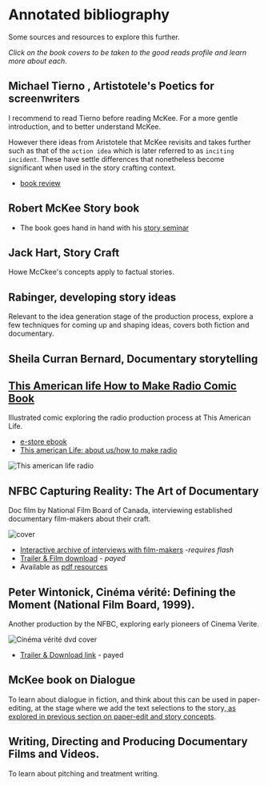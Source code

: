 # Annotated bibliography

Some sources and resources to explore this further.

_Click on the book covers to be taken to the good reads profile and learn more about each_.

## Michael Tierno , Artistotele's Poetics for screenwriters

I recommend to read Tierno before reading McKee. For a more gentle introduction, and to better understand McKee.

However there ideas from Aristotele that McKee revisits and takes further such as that of the `action idea` which is later referred to as `inciting incident`. These have settle differences that nonetheless become significant when used in the story crafting context.

* [book review](https://variety.com/2002/more/reviews/aristotle-s-poetics-for-screenwriters-1200546999/)

## Robert McKee Story book

* The book goes hand in hand with his [story seminar](http://mckeestory.com/seminars/story/)

## Jack Hart, Story Craft

Howe McCkee's concepts apply to factual stories.

## Rabinger, developing story ideas

Relevant to the idea generation stage of the production process, explore a few techniques for coming up and shaping ideas, covers both fiction and documentary.

## Sheila Curran Bernard, Documentary storytelling

## [This American life How to Make Radio Comic Book](https://www.thisamericanlife.org/about/make-radio)

Illustrated comic exploring the radio production process at This American Life.

* [e-store ebook](https://store.thisamericanlife.org/ProductDetails.asp?ProductCode=RADIO%3AANILLUSTRATEDGUIDEPDF)
* [This american Life: about us/how to make radio](https://www.thisamericanlife.org/about/make-radio)

![This american life radio](http://www.thisamericanlife.org/sites/default/files/how-to-make-radio.jpg)

## NFBC Capturing Reality: The Art of Documentary

Doc film by National Film Board of Canada, interviewing established documentary film-makers about their craft.

![cover](https://pics.filmaffinity.com/capturing_reality-403395144-large.jpg)

* [Interactive archive of interviews with film-makers](http://films.nfb.ca/capturing-reality/) -_requires flash_
* [Trailer &  Film download](https://www.nfb.ca/film/capturing_reality/) - _payed_
* Available as [pdf resources](http://films.nfb.ca/capturing-reality/capturing_reality/pdf/CapturingReality_UG-Final.pdf)

## Peter Wintonick, Cinéma vérité: Defining the Moment \(National Film Board, 1999\).

Another production by the NFBC, exploring early pioneers of Cinema Verite.

![Cine&#x301;ma ve&#x301;rite&#x301; dvd cover](https://upload.wikimedia.org/wikipedia/en/7/7b/Cinema_Verite.jpg)

* [Trailer & Download link](https://www.nfb.ca/film/cinema_verite_defining_the_moment/) - payed

## McKee book on Dialogue

To learn about dialogue in fiction, and think about this can be used in paper-editing, at the stage where we add the text selections to the story,[ as explored in previous section on paper-edit and story concepts](paper-editing-and-story-concepts.md).

## Writing, Directing and Producing Documentary Films and Videos.

To learn about pitching and treatment writing.

